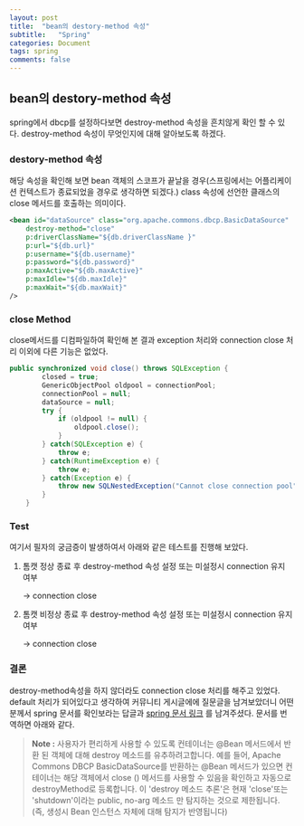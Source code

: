 ```yaml
---
layout: post
title:  "bean의 destory-method 속성"
subtitle:   "Spring"
categories: Document
tags: spring
comments: false
---
```


## bean의 destory-method 속성

spring에서 dbcp를 설정하다보면 destroy-method 속성을 흔치않게 확인 할 수 있다. destroy-method 속성이 무엇인지에 대해 알아보도록 하겠다.

### destory-method 속성

해당 속성을 확인해 보면 bean 객체의 스코프가 끝날을 경우(스프링에서는 어플리케이션 컨텍스트가 종료되었을 경우로 생각하면 되겠다.) class 속성에 선언한 클래스의 close 메서드를 호출하는 의미이다.

```xml
<bean id="dataSource" class="org.apache.commons.dbcp.BasicDataSource"  
    destroy-method="close"
    p:driverClassName="${db.driverClassName }"
    p:url="${db.url}"
    p:username="${db.username}"
    p:password="${db.password}"
    p:maxActive="${db.maxActive}"
    p:maxIdle="${db.maxIdle}"
    p:maxWait="${db.maxWait}"
/>
```

### close Method

close메서드를 디컴파일하여 확인해 본 결과 exception 처리와 connection close 처리 이외에 다른 기능은 없었다.

```java
public synchronized void close() throws SQLException {
        closed = true;
        GenericObjectPool oldpool = connectionPool;
        connectionPool = null;
        dataSource = null;
        try {
            if (oldpool != null) {
                oldpool.close();
            }
        } catch(SQLException e) {
            throw e;
        } catch(RuntimeException e) {
            throw e;
        } catch(Exception e) {
            throw new SQLNestedException("Cannot close connection pool", e);
        }
    }
```

### Test

여기서 필자의 궁금증이 발생하여서 아래와 같은 테스트를 진행해 보았다.

1. 톰캣 정상 종료 후 destroy-method 속성 설정 또는 미설정시 connection 유지 여부

   -> connection close

2. 톰캣 비정상 종료 후 destroy-method 속성 설정 또는 미설정시 connection 유지 여부

   -> connection close

### 결론

destroy-method속성을 하지 않더라도 connection close 처리를 해주고 있었다. default 처리가 되어있다고 생각하여 커뮤니티 게시글에에 질문글을 남겨보았더니 어떤 분께서 spring 문서를 확인보라는 답글과 [spring 문서 링크](http://docs.spring.io/spring-framework/docs/4.0.4.RELEASE/javadoc-api/org/springframework/context/annotation/Bean.html) 를 남겨주셨다.
문서를 번역하면 아래와 같다.

> **Note :** 사용자가 편리하게 사용할 수 있도록 컨테이너는 @Bean 메서드에서 반환 된 객체에 대해 destroy 메소드를 유추하려고합니다. 예를 들어, Apache Commons DBCP BasicDataSource를 반환하는 @Bean 메서드가 있으면 컨테이너는 해당 객체에서 close () 메서드를 사용할 수 있음을 확인하고 자동으로 destroyMethod로 등록합니다. 이 'destroy 메소드 추론'은 현재 'close'또는 'shutdown'이라는 public, no-arg 메소드 만 탐지하는 것으로 제한됩니다. (즉, 생성시 Bean 인스턴스 자체에 대해 탐지가 반영됩니다)
